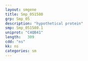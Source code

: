 ```yaml
---
layout: smgene
title: Smp_051580
grp: Smp_05
description: "hypothetical protein"
smp: Smp_051580.1
uniprot: "C4QB41"
length:   309
cdd: "ns"
kk: ns
categories: sm
---
```

